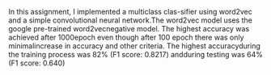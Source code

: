 In this assignment, I implemented a multiclass clas-sifier using word2vec and a simple convolutional neural network.The   word2vec   model   uses   the   google   pre-trained   word2vecnegative  model.  The  highest  accuracy  was  achieved  after  1000epoch  even  though  after  100  epoch  there  was  only  minimalincrease  in  accuracy  and  other  criteria.  The  highest  accuracyduring  the  training  process  was  82%  (F1  score:  0.8217)  andduring  testing  was  64%  (F1  score:  0.640)
